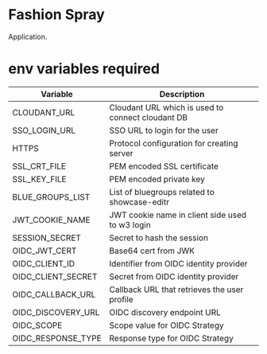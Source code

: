 # Fashion Spray
Application.

# env variables required

| Variable | Description |
| --- | --- |
| CLOUDANT_URL | Cloudant URL which is used to connect cloudant DB |
| SSO_LOGIN_URL | SSO URL to login for the user |
| HTTPS | Protocol configuration for creating server |
| SSL_CRT_FILE | PEM encoded SSL certificate |
| SSL_KEY_FILE | PEM encoded private key |
| BLUE_GROUPS_LIST | List of bluegroups related to showcase-editr |
| JWT_COOKIE_NAME | JWT cookie name in client side used to w3 login |
| SESSION_SECRET | Secret to hash the session |
| OIDC_JWT_CERT | Base64 cert from JWK |
| OIDC_CLIENT_ID | Identifier from OIDC identity provider |
| OIDC_CLIENT_SECRET | Secret from OIDC identity provider |
| OIDC_CALLBACK_URL | Callback URL that retrieves the user profile |
| OIDC_DISCOVERY_URL | OIDC discovery endpoint URL |
| OIDC_SCOPE | Scope value for OIDC Strategy |
| OIDC_RESPONSE_TYPE | Response type for OIDC Strategy |
